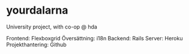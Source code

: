 # yourdalarna
University project, with co-op @ hda

Frontend: Flexboxgrid
Översättning: i18n
Backend: Rails
Server: Heroku
Projekthantering: Github
